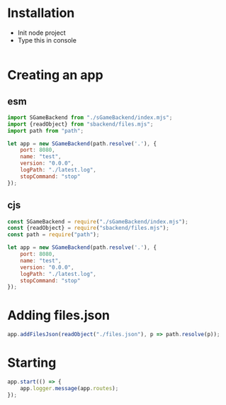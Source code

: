 # Installation
* Init node project
* Type this in console
```

```
# Creating an app
## esm
```javascript
import SGameBackend from "./sGameBackend/index.mjs";
import {readObject} from "sbackend/files.mjs";
import path from "path";

let app = new SGameBackend(path.resolve('.'), {
    port: 8080,
    name: "test",
    version: "0.0.0",
    logPath: "./latest.log",
    stopCommand: "stop"
});
```
## cjs
```javascript
const SGameBackend = require("./sGameBackend/index.mjs");
const {readObject} = require("sbackend/files.mjs");
const path = require("path");

let app = new SGameBackend(path.resolve('.'), {
    port: 8080,
    name: "test",
    version: "0.0.0",
    logPath: "./latest.log",
    stopCommand: "stop"
});
```
# Adding files.json
```javascript
app.addFilesJson(readObject("./files.json"), p => path.resolve(p));
```
# Starting
```javascript
app.start(() => {
    app.logger.message(app.routes);
});
```